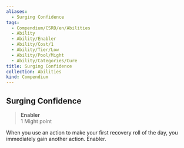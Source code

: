 ```yaml
---
aliases:
  - Surging Confidence
tags:
  - Compendium/CSRD/en/Abilities
  - Ability
  - Ability/Enabler
  - Ability/Cost/1
  - Ability/Tier/Low
  - Ability/Pool/Might
  - Ability/Categories/Cure
title: Surging Confidence
collection: Abilities
kind: Compendium
---
```

## Surging Confidence  
>**Enabler**  
>1 Might point
  
When you use an action to make your first recovery roll of the day, you immediately gain another action. Enabler.